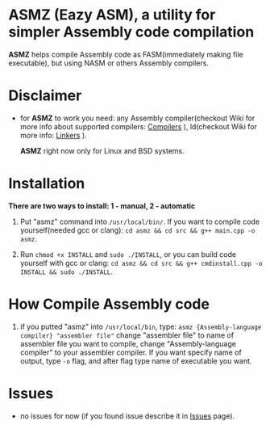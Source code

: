 ASMZ (Eazy ASM), a utility for simpler Assembly code compilation
===================================================================
**ASMZ** helps compile Assembly code as FASM(immediately making file executable), but using NASM or others Assembly compilers. 

# Disclaimer
* for **ASMZ** to work you need: any Assembly compiler(checkout Wiki for more info about supported compilers: [Compilers](https://github.com/ScriptScorpion/asmz/wiki/Assembly-Compilers) ), ld(checkout Wiki for more info: [Linkers](https://github.com/ScriptScorpion/asmz/wiki/Assembly-Language-Linkers) ).

  **ASMZ** right now only for Linux and BSD systems.

# Installation
 **There are two ways to install: 1 - manual, 2 - automatic**

1. Put "asmz" command into `/usr/local/bin/`. If you want to compile code yourself(needed gcc or clang): `cd asmz && cd src && g++ main.cpp -o asmz`.

2. Run `chmod +x INSTALL` and `sudo ./INSTALL`, or you can build code yourself with gcc or clang: `cd asmz && cd src && g++ cmdinstall.cpp -o INSTALL && sudo ./INSTALL`.

# How Compile Assembly code

1. if you putted "asmz" into `/usr/local/bin`, type: `asmz {Assembly-language compiler} "assembler file"` change "assembler file" to name of assembler file you want to compile, change "Assembly-language compiler" to your assembler compiler. If you want specify name of output, type `-o` flag, and after flag type name of executable you want.

# Issues

* no issues for now (if you found issue describe it in [Issues](https://github.com/ScriptScorpion/asmz/issues) page).
